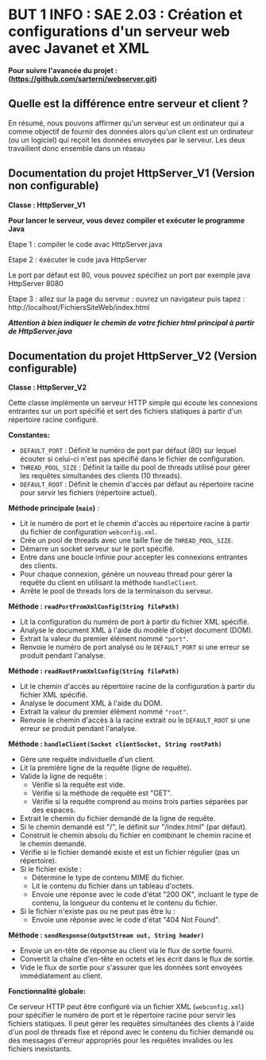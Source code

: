 # BUT 1 INFO :  SAE 2.03 : Création et configurations d'un serveur web avec Javanet et XML
**Pour suivre l'avancée du projet : (https://github.com/sarterni/webserver.git)**
## Quelle est la différence entre serveur et client ?
En résumé, nous pouvons affirmer qu'un serveur est un ordinateur qui a comme objectif de fournir des données alors qu'un client est un ordinateur (ou un logiciel) qui reçoit les données envoyées par le serveur. Les deux travaillent donc ensemble dans un réseau

## Documentation du projet HttpServer_V1 (Version non configurable)

**Classe : HttpServer_V1**

**Pour lancer le serveur, vous devez compiler et exécuter le programme Java**

Etape 1 : compiler le code
avac HttpServer.java 


Etape 2 : éxécuter le code 
java HttpServer

Le port par défaut est 80, vous pouvez spécifiez un port par exemple 
java HttpServer 8080

Etape 3 : allez sur la page du serveur : 
ouvrez un navigateur puis tapez : http://localhost/FichiersSiteWeb/index.html

***Attention à bien indiquer le chemin de votre fichier html principal  à partir de HttpServer.java***

## Documentation du projet HttpServer_V2 (Version configurable)

**Classe : HttpServer_V2**

Cette classe implémente un serveur HTTP simple qui écoute les connexions entrantes sur un port spécifié et sert des fichiers statiques à partir d'un répertoire racine configuré.

**Constantes:**

* `DEFAULT_PORT` : Définit le numéro de port par défaut (80) sur lequel écouter si celui-ci n'est pas spécifié dans le fichier de configuration.
* `THREAD_POOL_SIZE` : Définit la taille du pool de threads utilisé pour gérer les requêtes simultanées des clients (10 threads).
* `DEFAULT_ROOT` : Définit le chemin d'accès par défaut au répertoire racine pour servir les fichiers (répertoire actuel).

**Méthode principale (`main`)** :

* Lit le numéro de port et le chemin d'accès au répertoire racine à partir du fichier de configuration `webconfig.xml`.
* Crée un pool de threads avec une taille fixe de `THREAD_POOL_SIZE`.
* Démarre un socket serveur sur le port spécifié.
* Entre dans une boucle infinie pour accepter les connexions entrantes des clients.
* Pour chaque connexion, génère un nouveau thread pour gérer la requête du client en utilisant la méthode `handleClient`.
* Arrête le pool de threads lors de la terminaison du serveur.

**Méthode : `readPortFromXmlConfig(String filePath)`**

* Lit la configuration du numéro de port à partir du fichier XML spécifié.
* Analyse le document XML à l'aide du modèle d'objet document (DOM).
* Extrait la valeur du premier élément nommé `"port"`.
* Renvoie le numéro de port analysé ou le `DEFAULT_PORT` si une erreur se produit pendant l'analyse.

**Méthode : `readRootFromXmlConfig(String filePath)`**

* Lit le chemin d'accès au répertoire racine de la configuration à partir du fichier XML spécifié.
* Analyse le document XML à l'aide du DOM.
* Extrait la valeur du premier élément nommé `"root"`.
* Renvoie le chemin d'accès à la racine extrait ou le `DEFAULT_ROOT` si une erreur se produit pendant l'analyse.

**Méthode : `handleClient(Socket clientSocket, String rootPath)`**

* Gère une requête individuelle d'un client.
* Lit la première ligne de la requête (ligne de requête).
* Valide la ligne de requête :
    * Vérifie si la requête est vide.
    * Vérifie si la méthode de requête est "GET".
    * Vérifie si la requête comprend au moins trois parties séparées par des espaces.
* Extrait le chemin du fichier demandé de la ligne de requête.
* Si le chemin demandé est "/", le définit sur "/index.html" (par défaut).
* Construit le chemin absolu du fichier en combinant le chemin racine et le chemin demandé.
* Vérifie si le fichier demandé existe et est un fichier régulier (pas un répertoire).
* Si le fichier existe :
    * Détermine le type de contenu MIME du fichier.
    * Lit le contenu du fichier dans un tableau d'octets.
    * Envoie une réponse avec le code d'état "200 OK", incluant le type de contenu, la longueur du contenu et le contenu du fichier.
* Si le fichier n'existe pas ou ne peut pas être lu :
    * Envoie une réponse avec le code d'état "404 Not Found".

**Méthode : `sendResponse(OutputStream out, String header)`**

* Envoie un en-tête de réponse au client via le flux de sortie fourni.
* Convertit la chaîne d'en-tête en octets et les écrit dans le flux de sortie.
* Vide le flux de sortie pour s'assurer que les données sont envoyées immédiatement au client.

**Fonctionnalité globale:**

Ce serveur HTTP peut être configuré via un fichier XML (`webconfig.xml`) pour spécifier le numéro de port et le répertoire racine pour servir les fichiers statiques. Il peut gérer les requêtes simultanées des clients à l'aide d'un pool de threads fixe et répond avec le contenu du fichier demandé ou des messages d'erreur appropriés pour les requêtes invalides ou les fichiers inexistants.



